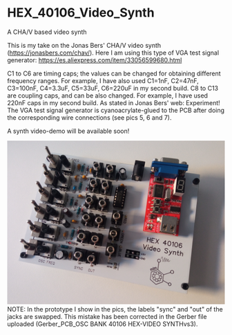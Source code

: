 # HEX_40106_Video_Synth
A CHA/V based video synth

This is my take on the Jonas Bers' CHA/V video synth (https://jonasbers.com/chav/).
Here I am using this type of VGA test signal generator: https://es.aliexpress.com/item/33056599680.html

C1 to C6 are timing caps; the values can be changed for obtaining different frequency ranges. For example, I have also used C1=1nF, C2=47nF, C3=100nF, C4=3.3uF, C5=33uF, C6=220uF in my second build. C8 to C13 are coupling caps, and can be also changed. For example, I have used 220nF caps in my second build. As stated in Jonas Bers' web: Experiment!
The VGA test signal generator is cyanoacrylate-glued to the PCB after doing the corresponding wire connections (see pics 5, 6 and 7).

A synth video-demo will be available soon!

![alt text](https://github.com/SlowProject/HEX_40106_Video_Synth/blob/main/pics/videosynth9.jpg)
NOTE: In the prototype I show in the pics, the labels "sync" and "out" of the jacks are swapped. This mistake has been corrected in the Gerber file uploaded (Gerber_PCB_OSC BANK 40106 HEX-VIDEO SYNTHvs3).
